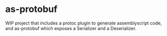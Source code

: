 # as-protobuf

WIP project that includes a protoc plugin to generate assemblyscript code, and as-protobuf which exposes a Serializer and a Deserializer.


